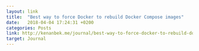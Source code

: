 ```yaml
---
layout: link
title:  "Best way to force Docker to rebuild Docker Compose images"
date:   2018-04-04 17:24:31 +0200
categories: Posts
link: http://kenanbek.me/journal/best-way-to-force-docker-to-rebuild-docker-compose-images/
target: Journal
---
```

